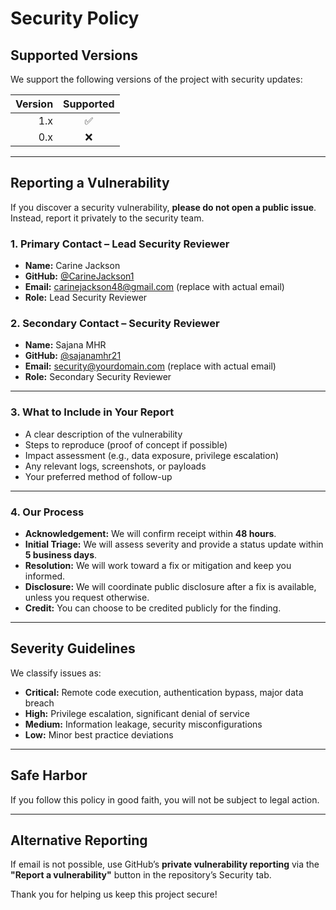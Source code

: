 # Security Policy

## Supported Versions
We support the following versions of the project with security updates:

| Version | Supported |
|--------:|:---------:|
| 1.x     | ✅        |
| 0.x     | ❌        |

---

## Reporting a Vulnerability

If you discover a security vulnerability, **please do not open a public issue**. Instead, report it privately to the security team.

### 1. Primary Contact – Lead Security Reviewer
- **Name:** Carine Jackson  
- **GitHub:** [@CarineJackson1](https://github.com/CarineJackson1)  
- **Email:** carinejackson48@gmail.com (replace with actual email)  
- **Role:** Lead Security Reviewer

### 2. Secondary Contact – Security Reviewer
- **Name:** Sajana MHR  
- **GitHub:** [@sajanamhr21](https://github.com/sajanamhr21)  
- **Email:** security@yourdomain.com (replace with actual email)  
- **Role:** Secondary Security Reviewer

---

### 3. What to Include in Your Report
- A clear description of the vulnerability  
- Steps to reproduce (proof of concept if possible)  
- Impact assessment (e.g., data exposure, privilege escalation)  
- Any relevant logs, screenshots, or payloads  
- Your preferred method of follow-up

---

### 4. Our Process
- **Acknowledgement:** We will confirm receipt within **48 hours**.  
- **Initial Triage:** We will assess severity and provide a status update within **5 business days**.  
- **Resolution:** We will work toward a fix or mitigation and keep you informed.  
- **Disclosure:** We will coordinate public disclosure after a fix is available, unless you request otherwise.  
- **Credit:** You can choose to be credited publicly for the finding.

---

## Severity Guidelines
We classify issues as:
- **Critical:** Remote code execution, authentication bypass, major data breach  
- **High:** Privilege escalation, significant denial of service  
- **Medium:** Information leakage, security misconfigurations  
- **Low:** Minor best practice deviations

---

## Safe Harbor
If you follow this policy in good faith, you will not be subject to legal action.

---

## Alternative Reporting
If email is not possible, use GitHub’s **private vulnerability reporting** via the **"Report a vulnerability"** button in the repository’s Security tab.

Thank you for helping us keep this project secure!
